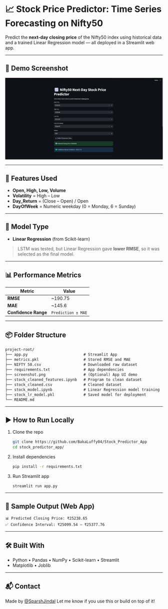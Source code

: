# 📈 Stock Price Predictor: Time Series Forecasting on Nifty50

Predict the **next-day closing price** of the Nifty50 index using historical data and a trained Linear Regression model — all deployed in a Streamlit web app.

---

## 🚀 Demo Screenshot

![Demo Screenshot](screenshot.png)

---

## 🧠 Features Used

- **Open, High, Low, Volume**
- **Volatility** = High – Low  
- **Day_Return** = (Close – Open) / Open  
- **DayOfWeek** = Numeric weekday (0 = Monday, 6 = Sunday)

---

## 🧪 Model Type

- **Linear Regression** (from Scikit-learn)

> LSTM was tested, but Linear Regression gave **lower RMSE**, so it was selected as the final model.

---

## 📊 Performance Metrics

| Metric               | Value              |
|----------------------|--------------------|
| **RMSE**             | ~190.75            |
| **MAE**              | ~145.6             |
| **Confidence Range** | `Prediction ± MAE` |

---

## 📦 Folder Structure

```plaintext
project-root/
├── app.py                         # Streamlit App
├── metrics.pkl                    # Stored RMSE and MAE
├── NIFTY 50.csv                   # Downloaded raw dataset
├── requirements.txt               # App dependencies
├── screenshot.png                 # (Optional) App UI demo
├── stock_cleaned_features.ipynb   # Program to clean dataset
├── stock_cleaned.csv              # Cleaned dataset
├── stock_model.ipynb              # Linear Regression model training
├── stock_lr_model.pkl             # Saved model for deployment
└── README.md
````

---

## ▶️ How to Run Locally

1. Clone the repo

   ```bash
   git clone https://github.com/BakaLuffy04/Stock_Predictor_App
   cd stock_predictor_app/
   ```

2. Install dependencies

   ```bash
   pip install -r requirements.txt
   ```

3. Run Streamlit app

   ```bash
   streamlit run app.py
   ```

---

## 🧪 Sample Output (Web App)

```
📊 Predicted Closing Price: ₹25238.65
✅ Confidence Interval: ₹25099.54 – ₹25377.76
```

---

## 🛠 Built With

* Python • Pandas • NumPy • Scikit-learn • Streamlit
* Matplotlib • Joblib

---

## 📬 Contact

Made by [@SparshJindal](https://github.com/BakaLuffy04)
Let me know if you use this or build on top of it!

```
